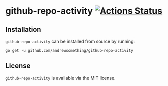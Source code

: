 # github-repo-activity [![Actions Status](https://github.com/andrewsomething/github-repo-activity/workflows/Test/badge.svg)](https://github.com/andrewsomething/github-repo-activity/actions)

## Installation

`github-repo-activity` can be installed from source by running:

    go get -u github.com/andrewsomething/github-repo-activity

## License

`github-repo-activity` is available via the MIT license.
